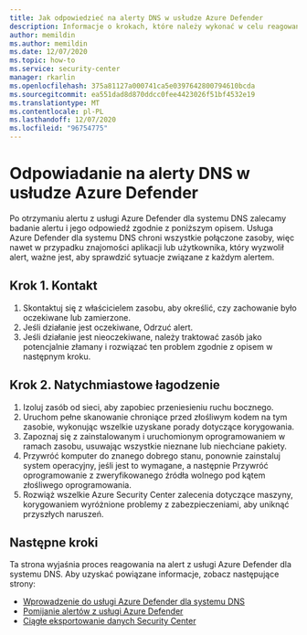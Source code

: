 ```yaml
---
title: Jak odpowiedzieć na alerty DNS w usłudze Azure Defender
description: Informacje o krokach, które należy wykonać w celu reagowania na alerty z usługi Azure Defender dla systemu DNS
author: memildin
ms.author: memildin
ms.date: 12/07/2020
ms.topic: how-to
ms.service: security-center
manager: rkarlin
ms.openlocfilehash: 375a81127a000741ca5e0397642800794610bcda
ms.sourcegitcommit: ea551dad8d870ddcc0fee4423026f51bf4532e19
ms.translationtype: MT
ms.contentlocale: pl-PL
ms.lasthandoff: 12/07/2020
ms.locfileid: "96754775"
---
```

# <a name="respond-to-azure-defender-for-dns-alerts"></a>Odpowiadanie na alerty DNS w usłudze Azure Defender

Po otrzymaniu alertu z usługi Azure Defender dla systemu DNS zalecamy badanie alertu i jego odpowiedź zgodnie z poniższym opisem. Usługa Azure Defender dla systemu DNS chroni wszystkie połączone zasoby, więc nawet w przypadku znajomości aplikacji lub użytkownika, który wyzwolił alert, ważne jest, aby sprawdzić sytuacje związane z każdym alertem.  


## <a name="step-1-contact"></a>Krok 1. Kontakt

1. Skontaktuj się z właścicielem zasobu, aby określić, czy zachowanie było oczekiwane lub zamierzone.
1. Jeśli działanie jest oczekiwane, Odrzuć alert.
1. Jeśli działanie jest nieoczekiwane, należy traktować zasób jako potencjalnie złamany i rozwiązać ten problem zgodnie z opisem w następnym kroku.

## <a name="step-2-immediate-mitigation"></a>Krok 2. Natychmiastowe łagodzenie 

1. Izoluj zasób od sieci, aby zapobiec przeniesieniu ruchu bocznego.
1. Uruchom pełne skanowanie chroniące przed złośliwym kodem na tym zasobie, wykonując wszelkie uzyskane porady dotyczące korygowania.
1. Zapoznaj się z zainstalowanym i uruchomionym oprogramowaniem w ramach zasobu, usuwając wszystkie nieznane lub niechciane pakiety.
1. Przywróć komputer do znanego dobrego stanu, ponownie zainstaluj system operacyjny, jeśli jest to wymagane, a następnie Przywróć oprogramowanie z zweryfikowanego źródła wolnego pod kątem złośliwego oprogramowania.
1. Rozwiąż wszelkie Azure Security Center zalecenia dotyczące maszyny, korygowaniem wyróżnione problemy z zabezpieczeniami, aby uniknąć przyszłych naruszeń.


## <a name="next-steps"></a>Następne kroki

Ta strona wyjaśnia proces reagowania na alert z usługi Azure Defender dla systemu DNS. Aby uzyskać powiązane informacje, zobacz następujące strony:

- [Wprowadzenie do usługi Azure Defender dla systemu DNS](defender-for-dns-introduction.md)
- [Pomijanie alertów z usługi Azure Defender](alerts-suppression-rules.md)
- [Ciągłe eksportowanie danych Security Center](continuous-export.md)